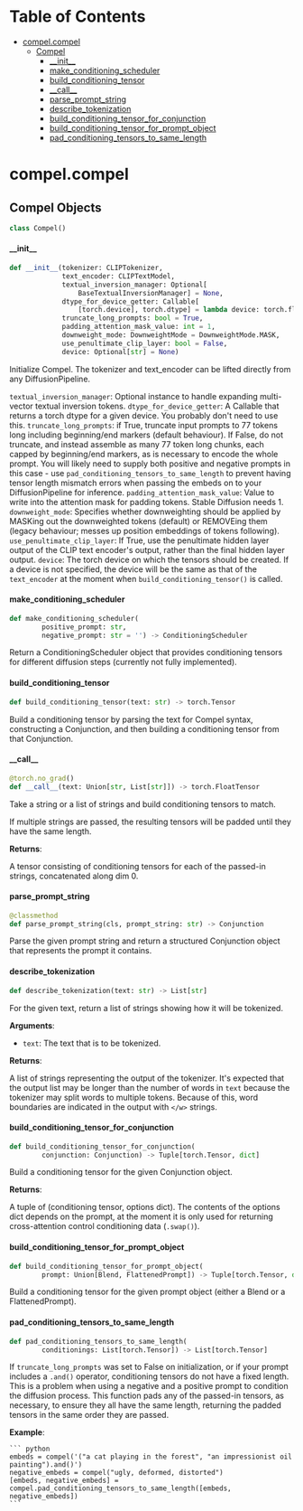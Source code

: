 # Table of Contents

* [compel.compel](#compel.compel)
  * [Compel](#compel.compel.Compel)
    * [\_\_init\_\_](#compel.compel.Compel.__init__)
    * [make\_conditioning\_scheduler](#compel.compel.Compel.make_conditioning_scheduler)
    * [build\_conditioning\_tensor](#compel.compel.Compel.build_conditioning_tensor)
    * [\_\_call\_\_](#compel.compel.Compel.__call__)
    * [parse\_prompt\_string](#compel.compel.Compel.parse_prompt_string)
    * [describe\_tokenization](#compel.compel.Compel.describe_tokenization)
    * [build\_conditioning\_tensor\_for\_conjunction](#compel.compel.Compel.build_conditioning_tensor_for_conjunction)
    * [build\_conditioning\_tensor\_for\_prompt\_object](#compel.compel.Compel.build_conditioning_tensor_for_prompt_object)
    * [pad\_conditioning\_tensors\_to\_same\_length](#compel.compel.Compel.pad_conditioning_tensors_to_same_length)

<a id="compel.compel"></a>

# compel.compel

<a id="compel.compel.Compel"></a>

## Compel Objects

```python
class Compel()
```

<a id="compel.compel.Compel.__init__"></a>

#### \_\_init\_\_

```python
def __init__(tokenizer: CLIPTokenizer,
             text_encoder: CLIPTextModel,
             textual_inversion_manager: Optional[
                 BaseTextualInversionManager] = None,
             dtype_for_device_getter: Callable[
                 [torch.device], torch.dtype] = lambda device: torch.float32,
             truncate_long_prompts: bool = True,
             padding_attention_mask_value: int = 1,
             downweight_mode: DownweightMode = DownweightMode.MASK,
             use_penultimate_clip_layer: bool = False,
             device: Optional[str] = None)
```

Initialize Compel. The tokenizer and text_encoder can be lifted directly from any DiffusionPipeline.

`textual_inversion_manager`: Optional instance to handle expanding multi-vector textual inversion tokens.
`dtype_for_device_getter`: A Callable that returns a torch dtype for a given device. You probably don't need to
    use this.
`truncate_long_prompts`: if True, truncate input prompts to 77 tokens long including beginning/end markers
    (default behaviour).
    If False, do not truncate, and instead assemble as many 77 token long chunks, each capped by beginning/end
    markers, as is necessary to encode the whole prompt. You will likely need to supply both positive and
    negative prompts in this case - use `pad_conditioning_tensors_to_same_length` to prevent having tensor
    length mismatch errors when passing the embeds on to your DiffusionPipeline for inference.
`padding_attention_mask_value`: Value to write into the attention mask for padding tokens. Stable Diffusion needs 1.
`downweight_mode`: Specifies whether downweighting should be applied by MASKing out the downweighted tokens
    (default) or REMOVEing them (legacy behaviour; messes up position embeddings of tokens following).
`use_penultimate_clip_layer`: If True, use the penultimate hidden layer output of the CLIP text encoder's output,
    rather than the final hidden layer output.
`device`: The torch device on which the tensors should be created. If a device is not specified, the device will
    be the same as that of the `text_encoder` at the moment when `build_conditioning_tensor()` is called.

<a id="compel.compel.Compel.make_conditioning_scheduler"></a>

#### make\_conditioning\_scheduler

```python
def make_conditioning_scheduler(
        positive_prompt: str,
        negative_prompt: str = '') -> ConditioningScheduler
```

Return a ConditioningScheduler object that provides conditioning tensors for different diffusion steps (currently
not fully implemented).

<a id="compel.compel.Compel.build_conditioning_tensor"></a>

#### build\_conditioning\_tensor

```python
def build_conditioning_tensor(text: str) -> torch.Tensor
```

Build a conditioning tensor by parsing the text for Compel syntax, constructing a Conjunction, and then
building a conditioning tensor from that Conjunction.

<a id="compel.compel.Compel.__call__"></a>

#### \_\_call\_\_

```python
@torch.no_grad()
def __call__(text: Union[str, List[str]]) -> torch.FloatTensor
```

Take a string or a list of strings and build conditioning tensors to match.

If multiple strings are passed, the resulting tensors will be padded until they have the same length.

**Returns**:

A tensor consisting of conditioning tensors for each of the passed-in strings, concatenated along dim 0.

<a id="compel.compel.Compel.parse_prompt_string"></a>

#### parse\_prompt\_string

```python
@classmethod
def parse_prompt_string(cls, prompt_string: str) -> Conjunction
```

Parse the given prompt string and return a structured Conjunction object that represents the prompt it contains.

<a id="compel.compel.Compel.describe_tokenization"></a>

#### describe\_tokenization

```python
def describe_tokenization(text: str) -> List[str]
```

For the given text, return a list of strings showing how it will be tokenized.

**Arguments**:

- `text`: The text that is to be tokenized.

**Returns**:

A list of strings representing the output of the tokenizer. It's expected that the output list may be
longer than the number of words in `text` because the tokenizer may split words to multiple tokens. Because of
this, word boundaries are indicated in the output with `</w>` strings.

<a id="compel.compel.Compel.build_conditioning_tensor_for_conjunction"></a>

#### build\_conditioning\_tensor\_for\_conjunction

```python
def build_conditioning_tensor_for_conjunction(
        conjunction: Conjunction) -> Tuple[torch.Tensor, dict]
```

Build a conditioning tensor for the given Conjunction object.

**Returns**:

A tuple of (conditioning tensor, options dict). The contents of the options dict depends on the prompt,
at the moment it is only used for returning cross-attention control conditioning data (`.swap()`).

<a id="compel.compel.Compel.build_conditioning_tensor_for_prompt_object"></a>

#### build\_conditioning\_tensor\_for\_prompt\_object

```python
def build_conditioning_tensor_for_prompt_object(
        prompt: Union[Blend, FlattenedPrompt]) -> Tuple[torch.Tensor, dict]
```

Build a conditioning tensor for the given prompt object (either a Blend or a FlattenedPrompt).

<a id="compel.compel.Compel.pad_conditioning_tensors_to_same_length"></a>

#### pad\_conditioning\_tensors\_to\_same\_length

```python
def pad_conditioning_tensors_to_same_length(
        conditionings: List[torch.Tensor]) -> List[torch.Tensor]
```

If `truncate_long_prompts` was set to False on initialization, or if your prompt includes a `.and()` operator,
conditioning tensors do not have a fixed length. This is a problem when using a negative and a positive prompt
to condition the diffusion process. This function pads any of the passed-in tensors, as necessary, to ensure
they all have the same length, returning the padded tensors in the same order they are passed.

**Example**:

    ``` python
    embeds = compel('("a cat playing in the forest", "an impressionist oil painting").and()')
    negative_embeds = compel("ugly, deformed, distorted")
    [embeds, negative_embeds] = compel.pad_conditioning_tensors_to_same_length([embeds, negative_embeds])
    ```

